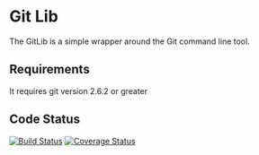 # Git Lib
The GitLib is a simple wrapper around the Git command line tool.

## Requirements
It requires git version 2.6.2 or greater

## Code Status
[![Build Status](https://semaphoreci.com/api/v1/mikeweaver/git_lib/branches/master/badge.svg)](https://semaphoreci.com/mikeweaver/git_lib)
[![Coverage Status](https://coveralls.io/repos/github/mikeweaver/git_lib/badge.svg?branch=master)](https://coveralls.io/github/mikeweaver/git_lib?branch=master)
